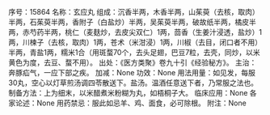 序号：15864
名称：玄应丸
组成：沉香半两，木香半两，山茱萸（去核，取肉）半两，石茱萸半两，香附子（白盐炒）半两，吴茱萸半两，破故纸半两，橘皮半两，赤芍药半两，桃仁（麦麸炒，去皮尖双仁）1两，茴香（生姜汁浸透，盐炒）1两，川楝子（去核，取肉）1两，苍术（米泔浸）1两，川椒（去目，闭口者不用）半两，青盐1两，糯米1合（用斑蝥70个，去头足翅，巴豆7粒，去壳，同炒，以米黄色为度，去豆、蝥不用）。
出处：《医方类聚》卷九十引《经验秘方》。
主治：奔豚疝气，一应下部之疾。
加减：None
功效：None
用法用量：如见发，每服30丸，空心以灯草煎汤调四苓散送下。盐汤。温酒任意送下者，乃常服之法也。
制备方法：上为细末，以米醋煮米粉糊为丸，如梧桐子大。
临床应用：None
各家论述：None
用药禁忌：服此如忌羊、鸡、面食，必可除根。
附注：None
